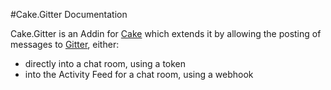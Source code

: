 #Cake.Gitter Documentation

Cake.Gitter is an Addin for [Cake](http://cakebuild.net/) which extends it by allowing the posting of messages to [Gitter](https://gitter.im), either:

- directly into a chat room, using a token
- into the Activity Feed for a chat room, using a webhook